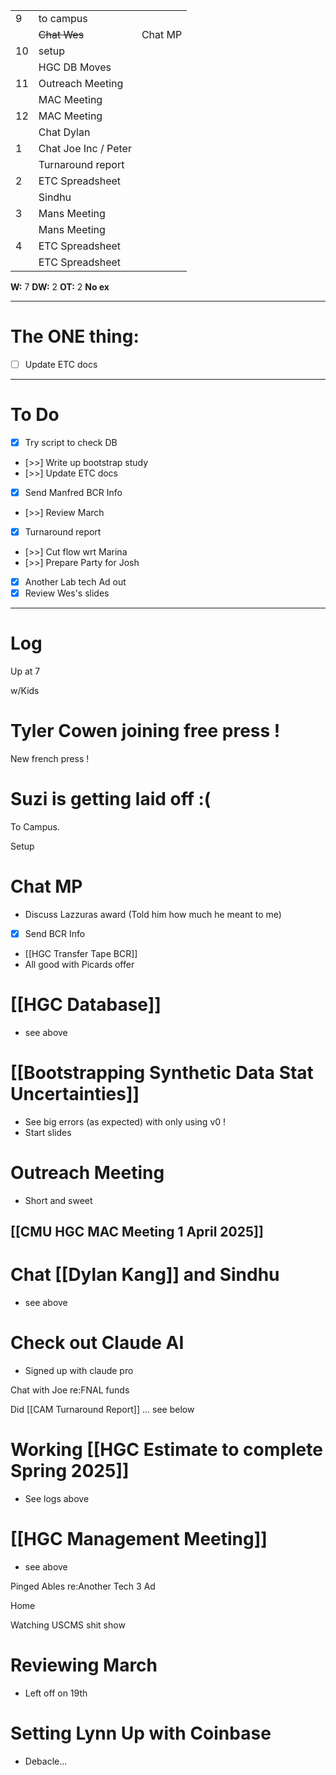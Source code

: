 
|     |                      |         |
| --- | -------------------- | ------- |
| 9   | to campus            |         |
|     | ~~Chat Wes~~         | Chat MP |
| 10  | setup                |         |
|     | HGC DB Moves         |         |
| 11  | Outreach Meeting     |         |
|     | MAC Meeting          |         |
| 12  | MAC Meeting          |         |
|     | Chat Dylan           |         |
| 1   | Chat Joe Inc / Peter |         |
|     | Turnaround report    |         |
| 2   | ETC Spreadsheet      |         |
|     | Sindhu               |         |
| 3   | Mans Meeting         |         |
|     | Mans Meeting         |         |
| 4   | ETC Spreadsheet      |         |
|     | ETC Spreadsheet      |         |

**W:** 7 
**DW:** 2
**OT:** 2
**No ex**

---
# The ONE thing: 
- [ ] Update ETC docs

---
# To Do

- [x] Try script to check DB
- [>>] Write up bootstrap study
- [>>] Update ETC docs
- [x] Send Manfred BCR Info
- [>>] Review March
- [x] Turnaround report
- [>>] Cut flow wrt Marina
- [>>] Prepare Party for Josh
- [x] Another Lab tech Ad out
- [x] Review Wes's slides

---

# Log

Up at 7

w/Kids

# Tyler Cowen joining free press !

New french press !

# Suzi is getting laid off :(

To Campus. 

Setup 

# Chat MP
- Discuss Lazzuras award (Told him how much he meant to me)
- [x] Send BCR Info
- [[HGC Transfer Tape BCR]]
- All good with Picards offer


# [[HGC Database]]
- see above


# [[Bootstrapping Synthetic Data Stat Uncertainties]]
- See big errors (as expected) with only using v0 !
- Start slides

# Outreach Meeting
- Short and sweet

## [[CMU HGC MAC Meeting 1 April 2025]]


# Chat [[Dylan Kang]] and Sindhu
- see above

# Check out Claude AI
- Signed up with claude pro

Chat with Joe re:FNAL funds

Did [[CAM Turnaround Report]] ... see below

# Working [[HGC Estimate to complete Spring 2025]]
- See logs above


# [[HGC Management Meeting]]
- see above

Pinged Ables re:Another Tech 3 Ad

Home 

Watching USCMS shit show

# Reviewing March
- Left off on 19th

# Setting Lynn Up with Coinbase
- Debacle...